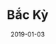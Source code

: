 ---
date: 2019-01-03
tags: project
title: Bắc Kỳ
client: Bắc Kỳ
client_url: https://backy.netlify.com/
services: Design & Development
cta: Visit website
project_url: https://backy.netlify.com/
background_color: '#A463F2'
description: "We helped Bắc Kỳ design, develop, and launch a Squarespace website that focuses on the 3 things a restaurant site should have: a non-pdf menu, their location, and hours."
---